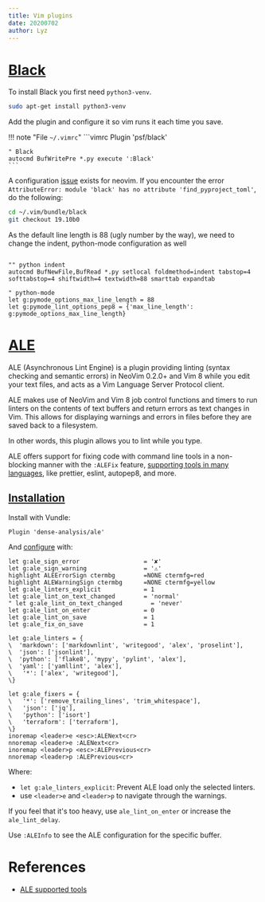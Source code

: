 ```yaml
---
title: Vim plugins
date: 20200702
author: Lyz
---
```


# [Black](https://black.readthedocs.io/en/stable/)

To install Black you first need `python3-venv`.

```bash
sudo apt-get install python3-venv
```

Add the plugin and configure it so vim runs it each time you save.

!!! note "File `~/.vimrc`"
    ```vimrc
    Plugin 'psf/black'

    " Black
    autocmd BufWritePre *.py execute ':Black'
    ```

A configuration [issue](https://github.com/psf/black/issues/1293) exists for neovim. If you
encounter the error `AttributeError: module 'black' has no attribute
'find_pyproject_toml'`, do the following:

```bash
cd ~/.vim/bundle/black
git checkout 19.10b0
```

As the default line length is 88 (ugly number by the way), we need to change the
indent, python-mode configuration as well

```vimrc

"" python indent
autocmd BufNewFile,BufRead *.py setlocal foldmethod=indent tabstop=4 softtabstop=4 shiftwidth=4 textwidth=88 smarttab expandtab

" python-mode
let g:pymode_options_max_line_length = 88
let g:pymode_lint_options_pep8 = {'max_line_length': g:pymode_options_max_line_length}
```

# [ALE](https://github.com/dense-analysis/ale)

ALE (Asynchronous Lint Engine) is a plugin providing linting (syntax checking
and semantic errors) in NeoVim 0.2.0+ and Vim 8 while you edit your text files,
and acts as a Vim Language Server Protocol client.

ALE makes use of NeoVim and Vim 8 job control functions and timers to run
linters on the contents of text buffers and return errors as text changes in
Vim. This allows for displaying warnings and errors in files before they are
saved back to a filesystem.

In other words, this plugin allows you to lint while you type.

ALE offers support for fixing code with command line tools in a non-blocking
manner with the `:ALEFix` feature, [supporting tools in many languages](https://github.com/dense-analysis/ale/blob/master/supported-tools.md), like
prettier, eslint, autopep8, and more.

## [Installation](https://github.com/dense-analysis/ale#installation)

Install with Vundle:

```vimrc
Plugin 'dense-analysis/ale'
```

And [configure](https://github.com/dense-analysis/ale/blob/master/doc/ale.txt) with:

```vim
let g:ale_sign_error                  = '✘'
let g:ale_sign_warning                = '⚠'
highlight ALEErrorSign ctermbg        =NONE ctermfg=red
highlight ALEWarningSign ctermbg      =NONE ctermfg=yellow
let g:ale_linters_explicit            = 1
let g:ale_lint_on_text_changed        = 'normal'
" let g:ale_lint_on_text_changed        = 'never'
let g:ale_lint_on_enter               = 0
let g:ale_lint_on_save                = 1
let g:ale_fix_on_save                 = 1

let g:ale_linters = {
\  'markdown': ['markdownlint', 'writegood', 'alex', 'proselint'],
\  'json': ['jsonlint'],
\  'python': ['flake8', 'mypy', 'pylint', 'alex'],
\  'yaml': ['yamllint', 'alex'],
\   '*': ['alex', 'writegood'],
\}

let g:ale_fixers = {
\   '*': ['remove_trailing_lines', 'trim_whitespace'],
\   'json': ['jq'],
\   'python': ['isort']
\   'terraform': ['terraform'],
\}
inoremap <leader>e <esc>:ALENext<cr>
nnoremap <leader>e :ALENext<cr>
inoremap <leader>p <esc>:ALEPrevious<cr>
nnoremap <leader>p :ALEPrevious<cr>
```

Where:

* `let g:ale_linters_explicit`: Prevent ALE load only the selected linters.
* use `<leader>e` and `<leader>p` to navigate through the warnings.

If you feel that it's too heavy, use `ale_lint_on_enter` or increase the
`ale_lint_delay`.

Use `:ALEInfo` to see the ALE configuration for the specific buffer.

# References

* [ALE supported tools](https://github.com/dense-analysis/ale/blob/master/supported-tools.md)
